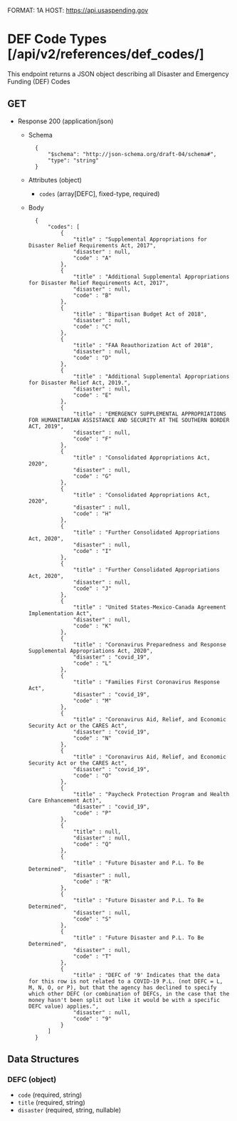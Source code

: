 FORMAT: 1A
HOST: https://api.usaspending.gov

# DEF Code Types [/api/v2/references/def_codes/]

This endpoint returns a JSON object describing all Disaster and Emergency Funding (DEF) Codes

## GET
+ Response 200 (application/json)
    + Schema

            {
                "$schema": "http://json-schema.org/draft-04/schema#",
                "type": "string"
            }

    + Attributes (object)
        + `codes` (array[DEFC], fixed-type, required)
    + Body

            {
                "codes": [
                    {
                        "title" : "Supplemental Appropriations for Disaster Relief Requirements Act, 2017",
                        "disaster" : null,
                        "code" : "A"
                    },
                    {
                        "title" : "Additional Supplemental Appropriations for Disaster Relief Requirements Act, 2017",
                        "disaster" : null,
                        "code" : "B"
                    },
                    {
                        "title" : "Bipartisan Budget Act of 2018",
                        "disaster" : null,
                        "code" : "C"
                    },
                    {
                        "title" : "FAA Reauthorization Act of 2018",
                        "disaster" : null,
                        "code" : "D"
                    },
                    {
                        "title" : "Additional Supplemental Appropriations for Disaster Relief Act, 2019.",
                        "disaster" : null,
                        "code" : "E"
                    },
                    {
                        "title" : "EMERGENCY SUPPLEMENTAL APPROPRIATIONS FOR HUMANITARIAN ASSISTANCE AND SECURITY AT THE SOUTHERN BORDER ACT, 2019",
                        "disaster" : null,
                        "code" : "F"
                    },
                    {
                        "title" : "Consolidated Appropriations Act, 2020",
                        "disaster" : null,
                        "code" : "G"
                    },
                    {
                        "title" : "Consolidated Appropriations Act, 2020",
                        "disaster" : null,
                        "code" : "H"
                    },
                    {
                        "title" : "Further Consolidated Appropriations Act, 2020",
                        "disaster" : null,
                        "code" : "I"
                    },
                    {
                        "title" : "Further Consolidated Appropriations Act, 2020",
                        "disaster" : null,
                        "code" : "J"
                    },
                    {
                        "title" : "United States-Mexico-Canada Agreement Implementation Act",
                        "disaster" : null,
                        "code" : "K"
                    },
                    {
                        "title" : "Coronavirus Preparedness and Response Supplemental Appropriations Act, 2020",
                        "disaster" : "covid_19",
                        "code" : "L"
                    },
                    {
                        "title" : "Families First Coronavirus Response Act",
                        "disaster" : "covid_19",
                        "code" : "M"
                    },
                    {
                        "title" : "Coronavirus Aid, Relief, and Economic Security Act or the CARES Act",
                        "disaster" : "covid_19",
                        "code" : "N"
                    },
                    {
                        "title" : "Coronavirus Aid, Relief, and Economic Security Act or the CARES Act",
                        "disaster" : "covid_19",
                        "code" : "O"
                    },
                    {
                        "title" : "Paycheck Protection Program and Health Care Enhancement Act)",
                        "disaster" : "covid_19",
                        "code" : "P"
                    },
                    {
                        "title" : null,
                        "disaster" : null,
                        "code" : "Q"
                    },
                    {
                        "title" : "Future Disaster and P.L. To Be Determined",
                        "disaster" : null,
                        "code" : "R"
                    },
                    {
                        "title" : "Future Disaster and P.L. To Be Determined",
                        "disaster" : null,
                        "code" : "S"
                    },
                    {
                        "title" : "Future Disaster and P.L. To Be Determined",
                        "disaster" : null,
                        "code" : "T"
                    },
                    {
                        "title" : "DEFC of '9' Indicates that the data for this row is not related to a COVID-19 P.L. (not DEFC = L, M, N, O, or P), but that the agency has declined to specify which other DEFC (or combination of DEFCs, in the case that the money hasn't been split out like it would be with a specific DEFC value) applies.",
                        "disaster" : null,
                        "code" : "9"
                    }
                ]
            }

## Data Structures
### DEFC (object)
+ `code` (required, string)
+ `title` (required, string)
+ `disaster` (required, string, nullable)
